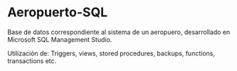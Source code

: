 # Aeropuerto-SQL
Base de datos correspondiente al sistema de un aeropuero, desarrollado en Microsoft SQL Management Studio.

Utilización de:
Triggers, views, stored procedures, backups, functions, transactions etc.
